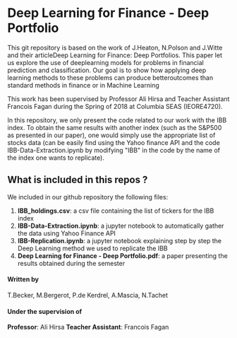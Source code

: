 # Deep Learning for Finance - Deep Portfolio

This git repository is based on the work of J.Heaton, N.Polson and J.Witte and their articleDeep Learning for Finance: Deep Portfolios.  This paper let us explore the use of deeplearning  models  for  problems  in  financial  prediction  and  classification.   Our  goal  is to  show  how  applying  deep  learning  methods  to  these  problems  can  produce  betteroutcomes than standard methods in finance or in Machine Learning

This work has been supervised by Professor Ali Hirsa and Teacher Assistant Francois Fagan during the Spring of 2018 at Columbia SEAS (IEORE4720).

In this repository, we only present the code related to our work with the IBB index. To obtain the same results with another index (such as the S&P500 as presented in our paper), one would simply use the appropriate list of stocks data (can be easily find using the Yahoo finance API and the code IBB-Data-Extraction.ipynb by modifying "IBB" in the code by the name of the index one wants to replicate).

## What is included in this repos ?
We included in our github repository the following files:
1. **IBB_holdings.csv**: a csv file containing the list of tickers for the IBB index
2. **IBB-Data-Extraction.ipynb**: a jupyter notebook to automatically gather the data using Yahoo Finance API
3. **IBB-Replication.ipynb**: a jupyter notebook explaining step by step the Deep Learning method we used to replicate the IBB
4. **Deep Learning for Finance - Deep Portfolio.pdf**: a paper presenting the results obtained during the semester



#### Written by 
T.Becker, M.Bergerot, P.de Kerdrel, A.Mascia, N.Tachet
#### Under the supervision of 
**Professor**:  Ali Hirsa
**Teacher Assistant**:  Francois Fagan
